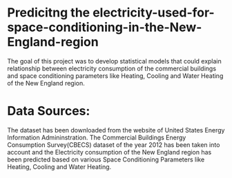 # Predicitng the electricity-used-for-space-conditioning-in-the-New-England-region

The goal of this project was to develop statistical models that could explain relationship between electricity consumption of the commercial buildings and space conditioning parameters like Heating, Cooling and Water Heating of the New England region. 


# Data  Sources:
The dataset has been downloaded from the website of United States Energy Information Admininstration. The Commercial Buildings Energy Consumption Survey(CBECS) dataset of the year 2012 has been taken into account and the Electricity consumption of the New England region has been predicted based on various Space Conditioning Parameters like Heating, Cooling and Water Heating. 

